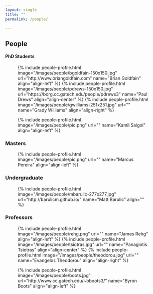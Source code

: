 ```yaml
---
layout: single
title: ""
permalink: /people/

---
```


<h2 class="page__title"> People</h2>

<h4 class="page__subtitle">PhD Students</h4>

<figure class="third">
	{% include people-profile.html image="/images/people/bgoldfain-150x150.jpg" url="http://www.briangoldfain.com" name="Brian Goldfain" align="align-left" %}
	{% include people-profile.html image="/images/people/pdrews-150x150.jpg" url="https://borg.cc.gatech.edu/people/pdrews3" name="Paul Drews" align="align-center" %}
	{% include people-profile.html image="/images/people/gwilliams-251x251.jpg" url="" name="Grady Williams" align="align-right" %}
</figure>
<figure class="third">
	{% include people-profile.html image="/images/people/pic.png" url="" name="Kamil Saigol" align="align-left" %}
</figure>

<h3 class="page__subtitle">Masters</h3>

<figure class="third">
	{% include people-profile.html image="/images/people/pic.png" url="" name="Marcus Pereira" align="align-left" %}
</figure>

<h3 class="page__subtitle">Undergraduate</h3>
<figure class="third">
	{% include people-profile.html image="/images/people/mbarulic-277x277.jpg" url="http://barulicm.github.io/" name="Matt Barulic" align="" %}
</figure>

<h3 class="page__subtitle">Professors</h3>

<figure class="third">
	{% include people-profile.html image="/images/people/rehg.png" url="" name="James Rehg" align="align-left" %}
	{% include people-profile.html image="/images/people/tsiotras.jpg" url="" name="Panagiotis Tsiotras" align="align-center" %}
	{% include people-profile.html image="/images/people/theodorou.jpg" url="" name="Evangelos Theodorou" align="align-right" %}
</figure>
<figure class="third">
	{% include people-profile.html image="/images/people/boots.jpg" url="http://www.cc.gatech.edu/~bboots3/" name="Byron Boots" align="align-left" %}
</figure>